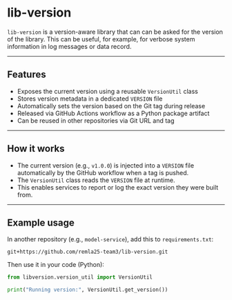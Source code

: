 # lib-version

`lib-version` is a version-aware library that can can be asked for the version of the library. This can be useful, for
example, for verbose system information in log messages or data record.

---

## Features

- Exposes the current version using a reusable `VersionUtil` class
- Stores version metadata in a dedicated `VERSION` file
- Automatically sets the version based on the Git tag during release
- Released via GitHub Actions workflow as a Python package artifact
- Can be reused in other repositories via Git URL and tag

---

## How it works

- The current version (e.g., `v1.0.0`) is injected into a `VERSION` file automatically by the GitHub workflow when a tag is pushed.
- The `VersionUtil` class reads the `VERSION` file at runtime.
- This enables services to report or log the exact version they were built from.

---

## Example usage

In another repository (e.g., `model-service`), add this to `requirements.txt`:

    git+https://github.com/remla25-team3/lib-version.git

Then use it in your code (Python):

```python
from libversion.version_util import VersionUtil

print("Running version:", VersionUtil.get_version())
